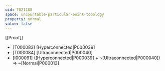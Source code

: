 ```yaml
---
uid: T021188
space: uncountable-particular-point-topology
property: normal
value: false
---
```

[[Proof]]

* [T000083] [Hyperconnected|P000039]
* [T000084] [Ultraconnected|P000040]
* [I000091] ([Hyperconnected|P000039] + ~[Ultraconnected|P000040]) => ~[Normal|P000013]

